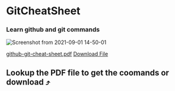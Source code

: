 # GitCheatSheet

### Learn github and git commands

![Screenshot from 2021-09-01 14-50-01](https://user-images.githubusercontent.com/37219226/131683595-8e2065a9-1a3a-45a0-9892-4aaa444437ec.png)

[github-git-cheat-sheet.pdf](https://github.com/Neba-Emmanuel/GitCheatSheet/files/7204030/github-git-cheat-sheet.pdf)
<a href="https://github.com/Neba-Emmanuel/GitCheatSheet/files/7204030/github-git-cheat-sheet.pdf">Download File</a>

## Lookup the PDF file to get the coomands or download ⤴️
